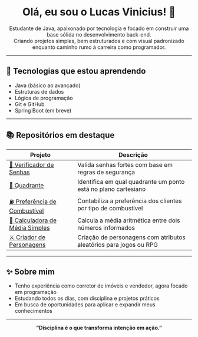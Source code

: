 <h1 align="center">Olá, eu sou o Lucas Vinicius! 👋</h1>

<p align="center">
  Estudante de Java, apaixonado por tecnologia e focado em construir uma base sólida no desenvolvimento back-end.<br>
  Criando projetos simples, bem estruturados e com visual padronizado enquanto caminho rumo à carreira como programador.
</p>

---

## 🚀 Tecnologias que estou aprendendo

- Java (básico ao avançado)
- Estruturas de dados
- Lógica de programação
- Git e GitHub
- Spring Boot (em breve)

---

## 📚 Repositórios em destaque

| Projeto | Descrição |
|--------|-----------|
| [🔐 Verificador de Senhas](https://github.com/LucVinicius-DEV/VerificadorDeSenhas) | Valida senhas fortes com base em regras de segurança |
| [🧭 Quadrante](https://github.com/LucVinicius-DEV/Quadrante) | Identifica em qual quadrante um ponto está no plano cartesiano |
| [⛽ Preferência de Combustível](https://github.com/LucVinicius-DEV/PreferenciaCombustivel) | Contabiliza a preferência dos clientes por tipo de combustível |
| [🧮 Calculadora de Média Simples](https://github.com/LucVinicius-DEV/CalculadoraMediaSimples) | Calcula a média aritmética entre dois números informados |
| [⚔️ Criador de Personagens](https://github.com/LucVinicius-DEV/CriadorDePersonagem) | Criação de personagens com atributos aleatórios para jogos ou RPG |

---

## ✨ Sobre mim

- Tenho experiência como corretor de imóveis e vendedor, agora focado em programação
- Estudando todos os dias, com disciplina e projetos práticos
- Em busca de oportunidades para aplicar e expandir meus conhecimentos

---

<p align="center">
  <strong>“Disciplina é o que transforma intenção em ação.”</strong>
</p>
